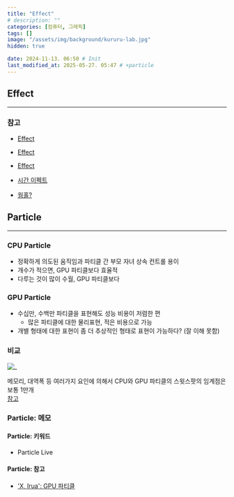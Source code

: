 ```yaml
---
title: "Effect"
# description: ""
categories: [컴퓨터, 그래픽]
tags: []
image: "/assets/img/background/kururu-lab.jpg"
hidden: true

date: 2024-11-13. 06:50 # Init
last_modified_at: 2025-05-27. 05:47 # +particle
---
```


## Effect

---

### 참고

- [Effect](https://x.com/MrB_Jensen/status/1792479223866589670)
- [Effect](https://x.com/GabrielAguiarFX/status/1781339488679075911)
- [Effect](https://x.com/cmzw_/status/1834555458444763276)

- [시간 이펙트](https://x.com/cmzw_/status/1793318381313278205)
- [웜홀?](https://x.com/Indiedev_Hub/status/1792867212857950564)

## Particle

---

### CPU Particle

- 정확하게 의도된 움직임과 파티클 간 부모 자녀 상속 컨트롤 용이
- 개수가 적으면, GPU 파티클보다 효율적
- 다루는 것이 많이 수월, GPU 파티클보다

### GPU Particle

- 수십만, 수백만 파티클을 표현해도 성능 비용이 저렴한 편
  - 많은 파티클에 대한 물리표현, 적은 비용으로 가능
- 개별 형태에 대한 표현이 좀 더 추상적인 형태로 표현이 가능하다? (잘 이해 못함)

### 비교

![_](https://64.media.tumblr.com/282c50e933fcc92330924399b78396d9/d3727fd838d93d13-f7/s1280x1920/25844483bd95cf9464d3e65cdfc71fb2e98b1d8e.png)

메모리, 대역폭 등 여러가지 요인에 의해서 CPU와 GPU 파티클의 스윗스팟의 임계점은 보통 1만개  
[참고](https://eullee.tumblr.com/post/184693453455/gpu속도의-내막-파티클-1만개-안쪽에서는-cpu만-쓰는것과-별-차이가-없을거에요)  

### Particle: 메모

#### Particle: 키워드

- Particle Live

#### Particle: 참고

- ['X, Irua': GPU 파티클](https://x.com/kitsuneAnCr/status/1926887724658606337)
